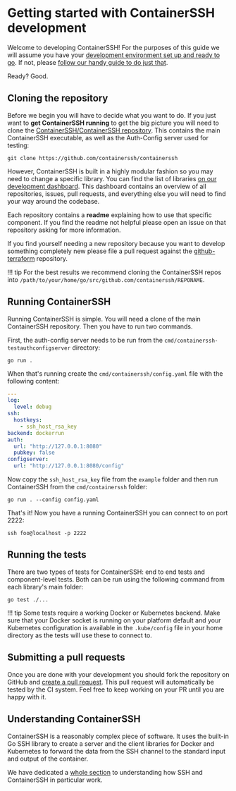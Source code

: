 <h1>Getting started with ContainerSSH development</h1>

Welcome to developing ContainerSSH! For the purposes of this guide we will assume you have your [development environment set up and ready to go](devenv/index.md). If not, please [follow our handy guide to do just that](devenv/index.md).

Ready? Good.

## Cloning the repository

Before we begin you will have to decide what you want to do. If you just want to **get ContainerSSH running** to get the big picture you will need to clone the [ContainerSSH/ContainerSSH repository](https://github.com/containerssh/containerssh). This contains the main ContainerSSH executable, as well as the Auth-Config server used for testing:

```
git clone https://github.com/containerssh/containerssh
```

However, ContainerSSH is built in a highly modular fashion so you may need to change a specific library. You can find the list of libraries [on our development dashboard](dashboard.md). This dashboard contains an overview of all repositories, issues, pull requests, and everything else you will need to find your way around the codebase.

Each repository contains a **readme** explaining how to use that specific component. If you find the readme not helpful please open an issue on that repository asking for more information.

If you find yourself needing a new repository because you want to develop something completely new please file a pull request against the [github-terraform](https://github.com/containerssh/github-terraform) repository.

!!! tip
    For the best results we recommend cloning the ContainerSSH repos into `/path/to/your/home/go/src/github.com/containerssh/REPONAME`.

## Running ContainerSSH

Running ContainerSSH is simple. You will need a clone of the main ContainerSSH repository. Then you have to run two commands.

First, the auth-config server needs to be run from the `cmd/containerssh-testauthconfigserver` directory:

```
go run .
```

When that's running create the `cmd/containerssh/config.yaml` file with the following content:

```yaml
---
log:
  level: debug
ssh:
  hostkeys:
    - ssh_host_rsa_key
backend: dockerrun
auth:
  url: "http://127.0.0.1:8080"
  pubkey: false
configserver:
  url: "http://127.0.0.1:8080/config"
```

Now copy the `ssh_host_rsa_key` file from the `example` folder and then run ContainerSSH from the `cmd/containerssh` folder:

```
go run . --config config.yaml
```

That's it! Now you have a running ContainerSSH you can connect to on port 2222:

```
ssh foo@localhost -p 2222
```

## Running the tests

There are two types of tests for ContainerSSH: end to end tests and component-level tests. Both can be run using the following command from each library's main folder:

```
go test ./...
```

!!! tip
    Some tests require a working Docker or Kubernetes backend. Make sure that your Docker socket is running on your platform default and your Kubernetes configuration is available in the `.kube/config` file in your home directory as the tests will use these to connect to.

## Submitting a pull requests

Once you are done with your development you should fork the repository on GitHub and [create a pull request](https://docs.github.com/en/free-pro-team@latest/github/collaborating-with-issues-and-pull-requests/about-pull-requests). This pull request will automatically be tested by the CI system. Feel free to keep working on your PR until you are happy with it.

## Understanding ContainerSSH

ContainerSSH is a reasonably complex piece of software. It uses the built-in Go SSH library to create a server and the client libraries for Docker and Kubernetes to forward the data from the SSH channel to the standard input and output of the container.

We have dedicated a [whole section](containerssh/index.md) to understanding how SSH and ContainerSSH in particular work.